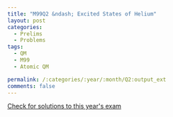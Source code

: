 ```yaml
---
title: "M99Q2 &ndash; Excited States of Helium"
layout: post
categories:
  - Prelims
  - Problems
tags:
  - QM
  - M99
  - Atomic QM

permalink: /:categories/:year/:month/Q2:output_ext
comments: false
---
```

<object data="1999M2Q.pdf" type="application/pdf" width="100%" height="500"></object>
<div class="message"><a href='https://princetonprelim.com/prelim/3/'>Check for solutions to this year's exam</a></div>